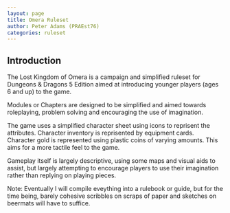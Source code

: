 ```yaml
---
layout: page
title: Omera Ruleset
author: Peter Adams (PRAEst76)
categories: ruleset
---
```

## Introduction

The Lost Kingdom of Omera is a campaign and simplified ruleset for Dungeons & Dragons 5 Edition aimed at introducing younger players (ages 6 and up) to the game.

Modules or Chapters are designed to be simplified and aimed towards roleplaying, problem solving and encouraging the use of imagination.

The game uses a simplified character sheet using icons to reprisent the attributes. Character inventory is reprisented by equipment cards. Character gold is represented using plastic coins of varying amounts. This aims for a more tactile feel to the game.

Gameplay itself is largely descriptive, using some maps and visual aids to assist, but largely attempting to encourage players to use their imagination rather than replying on playing pieces.

Note: Eventually I will compile eveything into a rulebook or guide, but for the time being, barely cohesive scribbles on scraps of paper and sketches on beermats will have to suffice.
